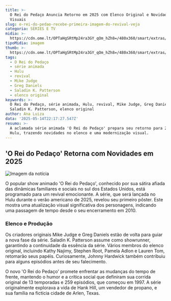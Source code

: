 ```yaml
---
title: >-
  O Rei do Pedaço Anuncia Retorno em 2025 com Elenco Original e Novidades
  Visuais
slug: o-rei-do-pedao-recebe-primeira-imagem-do-revival-veja
categoria: SÉRIES E TV
midia: >-
  https://cdn.ome.lt/OPTaHgSRtMp24ra3GY_qOm_hZh8=/480x360/smart/extras/conteudos/Design_sem_nome_-_2025-05-14T175946.952.png
tipoMidia: imagem
thumb: >-
  https://cdn.ome.lt/OPTaHgSRtMp24ra3GY_qOm_hZh8=/480x360/smart/extras/conteudos/Design_sem_nome_-_2025-05-14T175946.952.png
tags:
  - O Rei do Pedaço
  - série animada
  - Hulu
  - revival
  - Mike Judge
  - Greg Daniels
  - Saladin K. Patterson
  - elenco original
keywords: >-
  O Rei do Pedaço, série animada, Hulu, revival, Mike Judge, Greg Daniels,
  Saladin K. Patterson, elenco original
author: Ana Luiza
data: '2025-05-14T22:17:27.547Z'
resumo: >-
  A aclamada série animada 'O Rei do Pedaço' prepara seu retorno para 2025 no
  Hulu, trazendo novidades no elenco e uma modernização visual.
---
```


## 'O Rei do Pedaço' Retorna com Novidades em 2025

![Imagem da notícia](https://cdn.ome.lt/FtldDhyngb5PSzim-iAkBooKXH0=/fit-in/837x500/smart/uploads/conteudo/fotos/King-of-the-Hill-Reboot-Hulu-Poster.png)

O popular show animado 'O Rei do Pedaço', conhecido por sua sátira afiada das dinâmicas familiares e sociais no sul dos Estados Unidos, está programado para um revival emocionante. A série, que será lançada no Hulu durante o verão americano de 2025, revelou seu primeiro pôster. Este mostra uma atualização visual significativa dos personagens, indicando uma passagem de tempo desde o seu encerramento em 2010.

### Elenco e Produção

Os criadores originais Mike Judge e Greg Daniels estão de volta para guiar a nova fase da série. Saladin K. Patterson assume como showrunner, garantindo a continuidade da essência da série. Vários membros do elenco original, incluindo Kathy Najimy, Stephen Root, Pamela Adlon e Lauren Tom, retomarão seus papéis. Curiosamente, Johnny Hardwick também contribuiu para alguns episódios antes de seu falecimento.

O novo 'O Rei do Pedaço' promete enfrentar as mudanças do tempo de frente, mantendo o humor e a crítica social que definiram sua corrida original de 13 temporadas e 259 episódios, que começou em 1997. A série originalmente explorava a vida de Hank Hill, um vendedor de propano, e sua família na fictícia cidade de Arlen, Texas.

